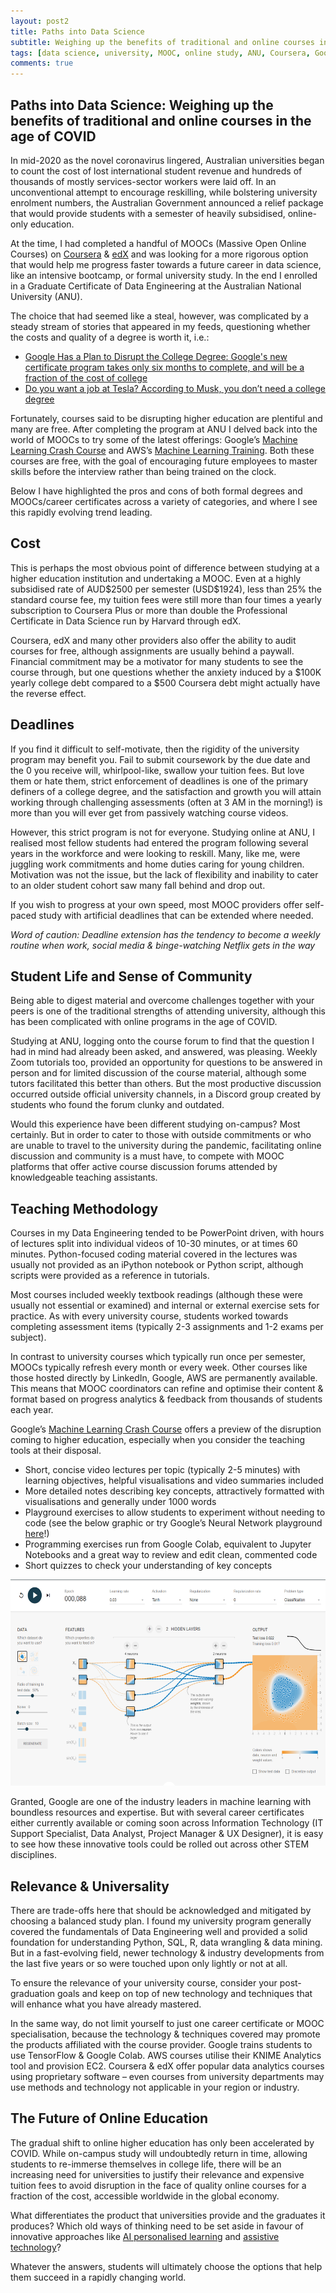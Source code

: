 ```yaml
---
layout: post2
title: Paths into Data Science
subtitle: Weighing up the benefits of traditional and online courses in the age of COVID
tags: [data science, university, MOOC, online study, ANU, Coursera, Google]
comments: true
---
```

<h2>Paths into Data Science: Weighing up the benefits of traditional and online courses in the age of COVID</h2>

In mid-2020 as the novel coronavirus lingered, Australian universities began to count the cost of lost international student revenue and hundreds of thousands of mostly services-sector workers were laid off. In an unconventional attempt to encourage reskilling, while bolstering university enrolment numbers, the Australian Government announced a relief package that would provide students with a semester of heavily subsidised, online-only education. 

At the time, I had completed a handful of MOOCs (Massive Open Online Courses) on [Coursera](https://www.coursera.org/) & [edX](https://www.edx.org/) and was looking for a more rigorous option that would help me progress faster towards a future career in data science, like an intensive bootcamp, or formal university study. In the end I enrolled in a Graduate Certificate of Data Engineering at the Australian National University (ANU).

The choice that had seemed like a steal, however, was complicated by a steady stream of stories that appeared in my feeds, questioning whether the costs and quality of a degree is worth it, i.e.: 
* [Google Has a Plan to Disrupt the College Degree: Google's new certificate program takes only six months to complete, and will be a fraction of the cost of college](https://www.inc.com/justin-bariso/google-plan-disrupt-college-degree-university-higher-education-certificate-project-management-data-analyst.html)
* [Do you want a job at Tesla? According to Musk, you don’t need a college degree](https://newsabc.net/do-you-want-a-job-at-tesla-according-to-musk-you-dont-need-a-college-degree-2/)

Fortunately, courses said to be disrupting higher education are plentiful and many are free. After completing the program at ANU I delved back into the world of MOOCs to try some of the latest offerings: Google’s [Machine Learning Crash Course](https://developers.google.com/machine-learning/crash-course/) and AWS’s [Machine Learning Training](https://aws.amazon.com/training/learn-about/machine-learning/). Both these courses are free, with the goal of encouraging future employees to master skills before the interview rather than being trained on the clock. 

Below I have highlighted the pros and cons of both formal degrees and MOOCs/career certificates across a variety of categories, and where I see this rapidly evolving trend leading. 

<h2>Cost</h2>
This is perhaps the most obvious point of difference between studying at a higher education institution and undertaking a MOOC.  Even at a highly subsidised rate of AUD$2500 per semester (USD$1924), less than 25% the standard course fee, my tuition fees were still more than four times a yearly subscription to Coursera Plus or more than double the Professional Certificate in Data Science run by Harvard through edX. 

Coursera, edX and many other providers also offer the ability to audit courses for free, although assignments are usually behind a paywall. Financial commitment may be a motivator for many students to see the course through, but one questions whether the anxiety induced by a $100K yearly college debt compared to a $500 Coursera debt might actually have the reverse effect. 

<h2>Deadlines</h2>
If you find it difficult to self-motivate, then the rigidity of the university program may benefit you. Fail to submit coursework by the due date and the 0 you receive will, whirlpool-like, swallow your tuition fees. But love them or hate them, strict enforcement of deadlines is one of the primary definers of a college degree, and the satisfaction and growth you will attain working through challenging assessments (often at 3 AM in the morning!) is more than you will ever get from passively watching course videos. 

However, this strict program is not for everyone. Studying online at ANU, I realised most fellow students had entered the program following several years in the workforce and were looking to reskill. Many, like me, were juggling work commitments and home duties caring for young children.  Motivation was not the issue, but the lack of flexibility and inability to cater to an older student cohort saw many fall behind and drop out. 

If you wish to progress at your own speed, most MOOC providers offer self-paced study with artificial deadlines that can be extended where needed. 

_Word of caution: Deadline extension has the tendency to become a weekly routine when work, social media & binge-watching Netflix gets in the way_

<h2>Student Life and Sense of Community</h2>
Being able to digest material and overcome challenges together with your peers is one of the traditional strengths of attending university, although this has been complicated with online programs in the age of COVID. 

Studying at ANU, logging onto the course forum to find that the question I had in mind had already been asked, and answered, was pleasing. Weekly Zoom tutorials too, provided an opportunity for questions to be answered in person and for limited discussion of the course material, although some tutors facilitated this better than others. But the most productive discussion occurred outside official university channels, in a Discord group created by students who found the forum clunky and outdated. 

Would this experience have been different studying on-campus? Most certainly. But in order to cater to those with outside commitments or who are unable to travel to the university during the pandemic, facilitating online discussion and community is a must have, to compete with MOOC platforms that offer active course discussion forums attended by knowledgeable teaching assistants. 

<h2>Teaching Methodology </h2>
Courses in my Data Engineering tended to be PowerPoint driven, with hours of lectures split into individual videos of 10-30 minutes, or at times 60 minutes. Python-focused coding material covered in the lectures was usually not provided as an iPython notebook or Python script, although scripts were provided as a reference in tutorials. 

Most courses included weekly textbook readings (although these were usually not essential or examined) and internal or external exercise sets for practice. As with every university course, students worked towards completing assessment items (typically 2-3 assignments and 1-2 exams per subject). 

In contrast to university courses which typically run once per semester, MOOCs typically refresh every month or every week. Other courses like those hosted directly by LinkedIn, Google, AWS are permanently available. This means that MOOC coordinators can refine and optimise their content & format based on progress analytics & feedback from thousands of students each year. 

Google’s [Machine Learning Crash Course](https://developers.google.com/machine-learning/crash-course/) offers a preview of the disruption coming to higher education, especially when you consider the teaching tools at their disposal. 
* Short, concise video lectures per topic (typically 2-5 minutes) with learning objectives, helpful visualisations and video summaries included
* More detailed notes describing key concepts, attractively formatted with visualisations and generally under 1000 words
* Playground exercises to allow students to experiment without needing to code (see the below graphic or try Google’s Neural Network playground [here](http://playground.tensorflow.org/)!)
* Programming exercises run from Google Colab, equivalent to Jupyter Notebooks and a great way to review and edit clean, commented code
* Short quizzes to check your understanding of key concepts

<img src="/assets/img/screenshot-playground-tensorflow.png" alt="TensorFlow Playground" title="TensorFlow Playground" width="600" height="330" />

Granted, Google are one of the industry leaders in machine learning with boundless resources and expertise. But with several career certificates either currently available or coming soon across Information Technology (IT Support Specialist, Data Analyst, Project Manager & UX Designer), it is easy to see how these innovative tools could be rolled out across other STEM disciplines.  

<h2>Relevance & Universality</h2>
There are trade-offs here that should be acknowledged and mitigated by choosing a balanced study plan. I found my university program generally covered the fundamentals of Data Engineering well and provided a solid foundation for understanding Python, SQL, R, data wrangling & data mining. But in a fast-evolving field, newer technology & industry developments from the last five years or so were touched upon only lightly or not at all. 

To ensure the relevance of your university course, consider your post-graduation goals and keep on top of new technology and techniques that will enhance what you have already mastered. 

In the same way, do not limit yourself to just one career certificate or MOOC specialisation, because the technology & techniques covered may promote the products affiliated with the course provider. Google trains students to use TensorFlow & Google Colab. AWS courses utilise their KNIME Analytics tool and provision EC2. Coursera & edX offer popular data analytics courses using proprietary software – even courses from university departments may use methods and technology not applicable in your region or industry. 

<h2>The Future of Online Education</h2>
The gradual shift to online higher education has only been accelerated by COVID. While on-campus study will undoubtedly return in time, allowing students to re-immerse themselves in college life, there will be an increasing need for universities to justify their relevance and expensive tuition fees to avoid disruption in the face of quality online courses for a fraction of the cost, accessible worldwide in the global economy. 

What differentiates the product that universities provide and the graduates it produces? Which old ways of thinking need to be set aside in favour of innovative approaches like [AI personalised learning](https://www.verdict.co.uk/sana-labs-series-a/) and [assistive technology](https://www.universityaffairs.ca/magazine/sponsored-content/higher-education-institutions-must-embrace-technology-at-all-levels-to-survive-the-covid-19-crisis/)? 

Whatever the answers, students will ultimately choose the options that help them succeed in a rapidly changing world. 
